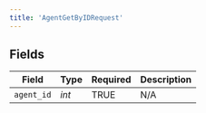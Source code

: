 ```yaml
---
title: 'AgentGetByIDRequest'
---
```



## Fields

| Field              | Type               | Required           | Description        |
| ------------------ | ------------------ | ------------------ | ------------------ |
| `agent_id`         | *int*              | TRUE | N/A                |